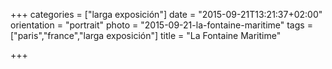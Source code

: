 +++
categories = ["larga exposición"]
date = "2015-09-21T13:21:37+02:00"
orientation = "portrait"
photo = "2015-09-21-la-fontaine-maritime"
tags = ["paris","france","larga exposición"]
title = "La Fontaine Maritime"

+++
